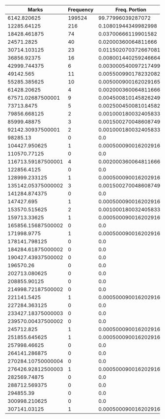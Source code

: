 | Marks | Frequency | Freq. Portion |
|-------|-----------|---------------|
| 6142.820625 | 199524 | 99.77996039287072 |
| 12285.64125 | 216 | 0.10801944349982998 |
| 18428.461875 | 74 | 0.03700666119901582 |
| 24571.2825 | 40 | 0.02000360064811666 |
| 30714.103125 | 23 | 0.011502070372667081 |
| 36856.92375 | 16 | 0.008001440259246664 |
| 42999.744375 | 6 | 0.003000540097217499 |
| 49142.565 | 11 | 0.005500990178232082 |
| 55285.385625 | 10 | 0.005000900162029165 |
| 61428.20625 | 4 | 0.002000360064811666 |
| 67571.02687500001 | 9 | 0.004500810145826249 |
| 73713.8475 | 5 | 0.0025004500810145826 |
| 79856.668125 | 2 | 0.001000180032405833 |
| 85999.48875 | 3 | 0.0015002700486087496 |
| 92142.30937500001 | 2 | 0.001000180032405833 |
| 98285.13 | 0 | 0.0 |
| 104427.950625 | 1 | 0.0005000900162029165 |
| 110570.77125 | 0 | 0.0 |
| 116713.59187500001 | 4 | 0.002000360064811666 |
| 122856.4125 | 0 | 0.0 |
| 128999.233125 | 1 | 0.0005000900162029165 |
| 135142.05375000002 | 3 | 0.0015002700486087496 |
| 141284.874375 | 0 | 0.0 |
| 147427.695 | 1 | 0.0005000900162029165 |
| 153570.515625 | 2 | 0.001000180032405833 |
| 159713.33625 | 1 | 0.0005000900162029165 |
| 165856.15687500002 | 0 | 0.0 |
| 171998.9775 | 1 | 0.0005000900162029165 |
| 178141.798125 | 0 | 0.0 |
| 184284.61875000002 | 0 | 0.0 |
| 190427.43937500002 | 0 | 0.0 |
| 196570.26 | 0 | 0.0 |
| 202713.080625 | 0 | 0.0 |
| 208855.90125 | 0 | 0.0 |
| 214998.72187500002 | 0 | 0.0 |
| 221141.5425 | 1 | 0.0005000900162029165 |
| 227284.363125 | 0 | 0.0 |
| 233427.18375000003 | 0 | 0.0 |
| 239570.00437500002 | 0 | 0.0 |
| 245712.825 | 1 | 0.0005000900162029165 |
| 251855.645625 | 1 | 0.0005000900162029165 |
| 257998.46625 | 0 | 0.0 |
| 264141.286875 | 0 | 0.0 |
| 270284.10750000004 | 0 | 0.0 |
| 276426.92812500003 | 1 | 0.0005000900162029165 |
| 282569.74875 | 0 | 0.0 |
| 288712.569375 | 0 | 0.0 |
| 294855.39 | 0 | 0.0 |
| 300998.210625 | 0 | 0.0 |
| 307141.03125 | 1 | 0.0005000900162029165 |
